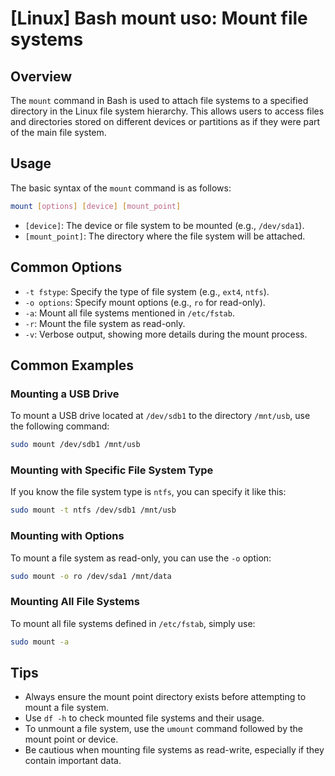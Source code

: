 # [Linux] Bash mount uso: Mount file systems

## Overview
The `mount` command in Bash is used to attach file systems to a specified directory in the Linux file system hierarchy. This allows users to access files and directories stored on different devices or partitions as if they were part of the main file system.

## Usage
The basic syntax of the `mount` command is as follows:

```bash
mount [options] [device] [mount_point]
```

- `[device]`: The device or file system to be mounted (e.g., `/dev/sda1`).
- `[mount_point]`: The directory where the file system will be attached.

## Common Options
- `-t fstype`: Specify the type of file system (e.g., `ext4`, `ntfs`).
- `-o options`: Specify mount options (e.g., `ro` for read-only).
- `-a`: Mount all file systems mentioned in `/etc/fstab`.
- `-r`: Mount the file system as read-only.
- `-v`: Verbose output, showing more details during the mount process.

## Common Examples

### Mounting a USB Drive
To mount a USB drive located at `/dev/sdb1` to the directory `/mnt/usb`, use the following command:

```bash
sudo mount /dev/sdb1 /mnt/usb
```

### Mounting with Specific File System Type
If you know the file system type is `ntfs`, you can specify it like this:

```bash
sudo mount -t ntfs /dev/sdb1 /mnt/usb
```

### Mounting with Options
To mount a file system as read-only, you can use the `-o` option:

```bash
sudo mount -o ro /dev/sda1 /mnt/data
```

### Mounting All File Systems
To mount all file systems defined in `/etc/fstab`, simply use:

```bash
sudo mount -a
```

## Tips
- Always ensure the mount point directory exists before attempting to mount a file system.
- Use `df -h` to check mounted file systems and their usage.
- To unmount a file system, use the `umount` command followed by the mount point or device.
- Be cautious when mounting file systems as read-write, especially if they contain important data.